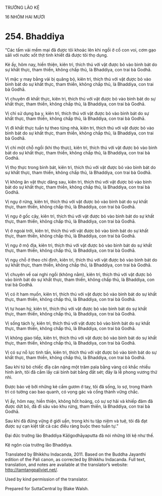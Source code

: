 TRƯỞNG LÃO KỆ

16 NHÓM HAI MƯƠI

# 254\. Bhaddiya

“Các tấm vải mềm mại đã được tôi khoác lên khi ngồi ở cổ con voi, cơm gạo sāli với nước xốt thịt tinh khiết đã được tôi thọ dụng.

Kẻ ấy, hôm nay, hiền thiện, kiên trì, thích thú với vật được bỏ vào bình bát do sự khất thực, tham thiền, không chấp thủ, là Bhaddiya, con trai bà Godhā.

Vị mặc y may bằng vải bị quăng bỏ, kiên trì, thích thú với vật được bỏ vào bình bát do sự khất thực, tham thiền, không chấp thủ, là Bhaddiya, con trai bà Godhā.

Vị chuyên đi khất thực, kiên trì, thích thú với vật được bỏ vào bình bát do sự khất thực, tham thiền, không chấp thủ, là Bhaddiya, con trai bà Godhā.

Vị chỉ sử dụng ba y, kiên trì, thích thú với vật được bỏ vào bình bát do sự khất thực, tham thiền, không chấp thủ, là Bhaddiya, con trai bà Godhā.

Vị đi khất thực tuần tự theo từng nhà, kiên trì, thích thú với vật được bỏ vào bình bát do sự khất thực, tham thiền, không chấp thủ, là Bhaddiya, con trai bà Godhā.

Vị chỉ một chỗ ngồi (khi thọ thực), kiên trì, thích thú với vật được bỏ vào bình bát do sự khất thực, tham thiền, không chấp thủ, là Bhaddiya, con trai bà Godhā.

Vị thọ thực trong bình bát, kiên trì, thích thú với vật được bỏ vào bình bát do sự khất thực, tham thiền, không chấp thủ, là Bhaddiya, con trai bà Godhā.

Vị không ăn vật thực dâng sau, kiên trì, thích thú với vật được bỏ vào bình bát do sự khất thực, tham thiền, không chấp thủ, là Bhaddiya, con trai bà Godhā.

Vị ngụ ở rừng, kiên trì, thích thú với vật được bỏ vào bình bát do sự khất thực, tham thiền, không chấp thủ, là Bhaddiya, con trai bà Godhā.

Vị ngụ ở gốc cây, kiên trì, thích thú với vật được bỏ vào bình bát do sự khất thực, tham thiền, không chấp thủ, là Bhaddiya, con trai bà Godhā.

Vị ở ngoài trời, kiên trì, thích thú với vật được bỏ vào bình bát do sự khất thực, tham thiền, không chấp thủ, là Bhaddiya, con trai bà Godhā.

Vị ngụ ở mộ địa, kiên trì, thích thú với vật được bỏ vào bình bát do sự khất thực, tham thiền, không chấp thủ, là Bhaddiya, con trai bà Godhā.

Vị ngụ chỗ ở theo chỉ định, kiên trì, thích thú với vật được bỏ vào bình bát do sự khất thực, tham thiền, không chấp thủ, là Bhaddiya, con trai bà Godhā.

Vị chuyên về oai nghi ngồi (không nằm), kiên trì, thích thú với vật được bỏ vào bình bát do sự khất thực, tham thiền, không chấp thủ, là Bhaddiya, con trai bà Godhā.

Vị có ít ham muốn, kiên trì, thích thú với vật được bỏ vào bình bát do sự khất thực, tham thiền, không chấp thủ, là Bhaddiya, con trai bà Godhā.

Vị tự hoan hỷ, kiên trì, thích thú với vật được bỏ vào bình bát do sự khất thực, tham thiền, không chấp thủ, là Bhaddiya, con trai bà Godhā.

Vị sống tách ly, kiên trì, thích thú với vật được bỏ vào bình bát do sự khất thực, tham thiền, không chấp thủ, là Bhaddiya, con trai bà Godhā.

Vị không giao tiếp, kiên trì, thích thú với vật được bỏ vào bình bát do sự khất thực, tham thiền, không chấp thủ, là Bhaddiya, con trai bà Godhā.

Vị có sự nỗ lực tinh tấn, kiên trì, thích thú với vật được bỏ vào bình bát do sự khất thực, tham thiền, không chấp thủ, là Bhaddiya, con trai bà Godhā.

Sau khi từ bỏ chiếc đĩa cân nặng một trăm pala bằng vàng có khắc nhiều hình ảnh, tôi đã cầm lấy cái bình bát bằng đất sét; đây là lễ phong vương thứ nhì.

Được bảo vệ bởi những kẻ cầm gươm ở tay, tôi đã sống, lo sợ, trong thành trì có tường cao bao quanh, có vọng gác và cổng thành vững chắc.

Vị ấy, hôm nay, hiền thiện, không hốt hoảng, có sự sợ hãi và khiếp đảm đã được dứt bỏ, đã đi sâu vào khu rừng, tham thiền, là Bhaddiya, con trai bà Godhā.

Sau khi đã đứng vững ở giới uẩn, trong khi tu tập niệm và tuệ, tôi đã đạt được sự cạn kiệt tất cả các điều ràng buộc theo tuần tự.”

Đại đức trưởng lão Bhaddiya Kāḷigodhāyaputta đã nói những lời kệ như thế.

Kệ ngôn của trưởng lão Bhaddiya.

Translated by Bhikkhu Indacanda, 2011. Based on the Buddha Jayanthi edition of the Pali canon, as corrected by Bhikkhu Indacanda. Full text, translation, and notes are available at the translator’s website: http://tamtangpaliviet.net/.

Used by kind permission of the translator.

Prepared for SuttaCentral by Blake Walsh.